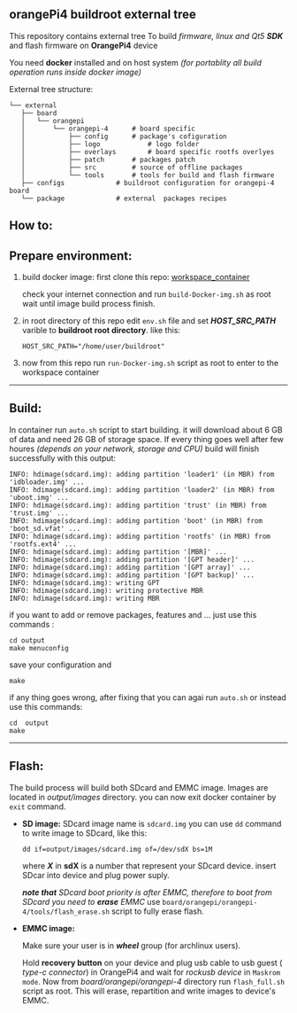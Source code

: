 ##  orangePi4 buildroot external tree

This repository contains external tree
To build *firmware, linux and Qt5 **SDK***  and flash firmware on **OrangePi4**  device

 You need **docker** installed and on host system
 *(for portablity all build operation runs inside docker image)*


 External tree structure:
 ```
└── external
    ├── board
    │   └── orangepi
    │       └── orangepi-4		# board specific
    │           ├── config		# package's cofiguration
    │           ├── logo			# logo folder
    │           ├── overlays		# board specific rootfs overlyes
    │           ├── patch		# packages patch
    │           ├── src			# source of offline packages
    │           └── tools		# tools for build and flash firmware
    ├── configs				# buildroot configuration for orangepi-4 board
    └── package				# external  packages recipes
```


## How to:

## **Prepare environment:**

1. build docker image:
 first clone this repo:
[workspace_container]( github.com/adjexpress/workspace_container)

	check your internet connection and
	run `build-Docker-img.sh` as root
	wait until image build process finish.

2. in root directory of this repo edit `env.sh` file and set ***HOST_SRC_PATH*** varible to **buildroot root directory**.
like this:
	```
	HOST_SRC_PATH="/home/user/buildroot"
	```

3. now from this repo run `run-Docker-img.sh` script as root to enter to the workspace container

* * *
## **Build**:
In container run  `auto.sh` script to start building.
it will download about 6 GB of data and need  26 GB of storage space.
If every thing goes well after few houres *(depends on your network, storage and CPU)* build will finish successfully with this output:

```
INFO: hdimage(sdcard.img): adding partition 'loader1' (in MBR) from 'idbloader.img' ...
INFO: hdimage(sdcard.img): adding partition 'loader2' (in MBR) from 'uboot.img' ...
INFO: hdimage(sdcard.img): adding partition 'trust' (in MBR) from 'trust.img' ...
INFO: hdimage(sdcard.img): adding partition 'boot' (in MBR) from 'boot_sd.vfat' ...
INFO: hdimage(sdcard.img): adding partition 'rootfs' (in MBR) from 'rootfs.ext4' ...
INFO: hdimage(sdcard.img): adding partition '[MBR]' ...
INFO: hdimage(sdcard.img): adding partition '[GPT header]' ...
INFO: hdimage(sdcard.img): adding partition '[GPT array]' ...
INFO: hdimage(sdcard.img): adding partition '[GPT backup]' ...
INFO: hdimage(sdcard.img): writing GPT
INFO: hdimage(sdcard.img): writing protective MBR
INFO: hdimage(sdcard.img): writing MBR
```
if you want to add or remove packages, features and ...
just use this commands :
```
cd output
make menuconfig
```
save your configuration and
```
make
```

if any thing goes wrong, after fixing that  you can agai run `auto.sh` or instead use this commands:
 ```
cd  output
 make
```
* * *
 ## **Flash**:
 The build process will build both SDcard  and EMMC image.
 Images are located in *output/images* directory.
 you can now exit docker container by `exit` command.

- **SD image:**
 SDcard image name is `sdcard.img`
 you can use `dd` command to write image to SDcard, like this:
	 ```
	dd if=output/images/sdcard.img of=/dev/sdX bs=1M
	```
	where ***X*** in **sdX** is a number that represent your SDcard device.
	insert SDcar into device and plug power suply.

	***note that** SDcard boot priority is after EMMC, therefore to boot from SDcard you need to **erase** EMMC*
	use `board/orangepi/orangepi-4/tools/flash_erase.sh` script to fully erase flash.

- **EMMC image:**

    Make sure your user is in ***wheel*** group (for archlinux users).

	Hold **recovery button** on your device and plug usb cable to usb guest ( *type-c connector*) in OrangePi4 and wait for *rockusb device* in `Maskrom mode`.
	Now from *board/orangepi/orangepi-4* directory run `flash_full.sh` script as root.
	This will erase, repartition and write images to device's EMMC.
